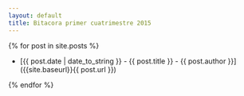 ```yaml
---
layout: default
title: Bitacora primer cuatrimestre 2015
---
```

 
{% for post in site.posts %}

* [{{ post.date | date_to_string }} - {{ post.title }} - {{ post.author }}]({{site.baseurl}}{{ post.url }})

{% endfor %}
